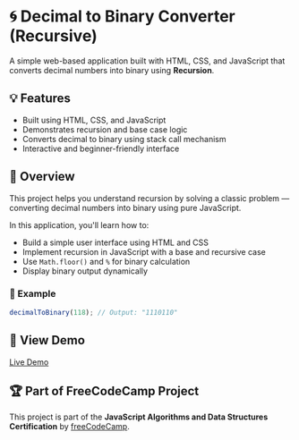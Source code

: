 # 🌀 Decimal to Binary Converter (Recursive)

A simple web-based application built with HTML, CSS, and JavaScript that converts decimal numbers into binary using **Recursion**.

## 💡 Features
- Built using HTML, CSS, and JavaScript
- Demonstrates recursion and base case logic
- Converts decimal to binary using stack call mechanism
- Interactive and beginner-friendly interface

## 📘 Overview
This project helps you understand recursion by solving a classic problem — converting decimal numbers into binary using pure JavaScript.

In this application, you'll learn how to:
- Build a simple user interface using HTML and CSS
- Implement recursion in JavaScript with a base and recursive case
- Use `Math.floor()` and `%` for binary calculation
- Display binary output dynamically

### 🔄 Example
```js
decimalToBinary(118); // Output: "1110110"
```

## 🔗 View Demo
[Live Demo](https://abhishekdevelops.github.io/Recursion)

## 🏆 Part of FreeCodeCamp Project  
This project is part of the **JavaScript Algorithms and Data Structures Certification** by [freeCodeCamp](https://www.freecodecamp.org/).
